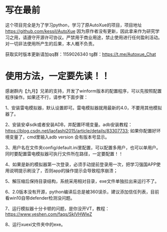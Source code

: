 # 写在最前
这个项目完全是为了学习python，学习了原AutoXue的项目，项目地址 https://github.com/kessil/AutoXue
因为原作者没有更新，因此拿来作为研究学习之用，请遵守开源许可协议。严禁用于商业用途，禁止使用进行任何盈利活动。对一切非法使用所产生的后果，本人概不负责。

获取实时版本更新请加qq群：1159026340
tg群：https://t.me/Autoxue_Chat

# 使用方法，一定要先读！！

感谢群内【九月】兄弟的支持，开发了winform版本的配置程序，可以先按照配置程序操作。如果还不行，请参考下面步骤：

1、安装雷电模拟器，默认设置即可。雷电模拟器就用最新的4.0，不要用其他模拟器了。

2、安装安卓sdk或者安装ADB，并配置环境变量。adb安装教程：https://blog.csdn.net/laofashi2015/article/details/83307733; 如果你配置好环境变量了，cmd里输入adb version 会有版本号显示。

3、用户名在文件夹config/default.ini里配置，可以配置多用户，也可以单用户。同时要配置雷电模拟器可执行文件所在路径，一定要配置！！

4、如果是新的模拟器第一次登录，必须手动提前登录用一次，把学习强国APP使用说明提示刷没了，否则app的操作提示会导致程序崩溃；

5、解压缩后保持目录结构，系统采用相对目录，exe文件单独拉出来运行不了。

6、2.0版本没有开源，python编译后总是被360误杀，建议添加信任列表，目前看win10自带defender检测没问题。

7、运行模拟器十分卡顿的问题，是你没开VT，教程：https://www.yeshen.com/faqs/SklVHWleZ

8、运行xuexi文件夹中的exe。

